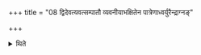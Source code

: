 +++
title = "08 द्विदेवत्यवत्सम्पातौ व्यवनीयाभक्षितेन पात्रेणाध्वर्युरैन्द्राग्नङ्"

+++

<details><summary>थिते</summary>

द्विदेवत्यवत्सम्पातौ व्यवनीयाभक्षितेन पात्रेणाध्वर्युरैन्द्राग्नं गृह्णाति । इन्द्राग्नी आगतं सुतमिति ग्रहणसादनौ । प्रतिप्रस्थाता हरति भक्षम् ८
</details>
